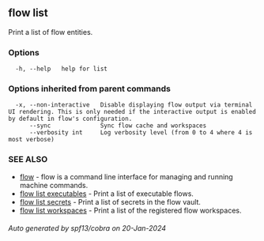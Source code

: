 ## flow list

Print a list of flow entities.

### Options

```
  -h, --help   help for list
```

### Options inherited from parent commands

```
  -x, --non-interactive   Disable displaying flow output via terminal UI rendering. This is only needed if the interactive output is enabled by default in flow's configuration.
      --sync              Sync flow cache and workspaces
      --verbosity int     Log verbosity level (from 0 to 4 where 4 is most verbose)
```

### SEE ALSO

* [flow](flow.md)	 - flow is a command line interface for managing and running machine commands.
* [flow list executables](flow_list_executables.md)	 - Print a list of executable flows.
* [flow list secrets](flow_list_secrets.md)	 - Print a list of secrets in the flow vault.
* [flow list workspaces](flow_list_workspaces.md)	 - Print a list of the registered flow workspaces.

###### Auto generated by spf13/cobra on 20-Jan-2024
